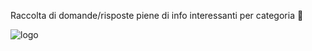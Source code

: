 Raccolta di domande/risposte piene di info interessanti per categoria 🤖

![logo](https://docsify.js.org/_media/icon.svg ':size=50x100')
